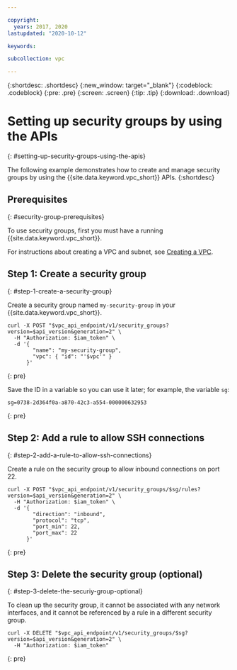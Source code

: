 ```yaml
---

copyright:
  years: 2017, 2020
lastupdated: "2020-10-12"

keywords:  

subcollection: vpc

---
```


{:shortdesc: .shortdesc}
{:new_window: target="_blank"}
{:codeblock: .codeblock}
{:pre: .pre}
{:screen: .screen}
{:tip: .tip}
{:download: .download}

# Setting up security groups by using the APIs
{: #setting-up-security-groups-using-the-apis}

The following example demonstrates how to create and manage security groups by using the {{site.data.keyword.vpc_short}} APIs.
{:shortdesc}

## Prerequisites
{: #security-group-prerequisites}

To use security groups, first you must have a running {{site.data.keyword.vpc_short}}.

For instructions about creating a VPC and subnet, see [Creating a VPC](/docs/vpc?topic=vpc-creating-a-vpc-using-the-rest-apis).

## Step 1: Create a security group
{: #step-1-create-a-security-group}

Create a security group named `my-security-group` in your {{site.data.keyword.vpc_short}}.

```
curl -X POST "$vpc_api_endpoint/v1/security_groups?version=$api_version&generation=2" \
  -H "Authorization: $iam_token" \
  -d '{
        "name": "my-security-group",
        "vpc": { "id": "'$vpc'" }
      }'
```
{: pre}

Save the ID in a variable so you can use it later; for example, the variable `sg`:

```
sg=0738-2d364f0a-a870-42c3-a554-000000632953
```
{: pre}

## Step 2: Add a rule to allow SSH connections
{: #step-2-add-a-rule-to-allow-ssh-connections}

Create a rule on the security group to allow inbound connections on port 22.

```
curl -X POST "$vpc_api_endpoint/v1/security_groups/$sg/rules?version=$api_version&generation=2" \
  -H "Authorization: $iam_token" \
  -d '{
        "direction": "inbound",
        "protocol": "tcp",
        "port_min": 22,
        "port_max": 22
      }'
```
{: pre}

## Step 3: Delete the security group (optional)
{: #step-3-delete-the-securiy-group-optional}

To clean up the security group, it cannot be associated with any network interfaces, and it cannot be referenced by a rule in a different security group.

```
curl -X DELETE "$vpc_api_endpoint/v1/security_groups/$sg?version=$api_version&generation=2" \
  -H "Authorization: $iam_token"
```
{: pre}
